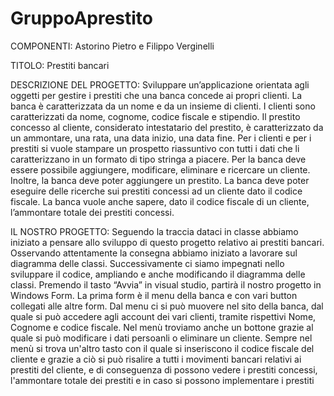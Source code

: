 # GruppoAprestito
COMPONENTI:
Astorino Pietro e Filippo Verginelli

TITOLO:
Prestiti bancari

DESCRIZIONE DEL PROGETTO:
Sviluppare un’applicazione orientata agli oggetti per gestire i prestiti che una banca
concede ai propri clienti.
La banca è caratterizzata da un nome e da un insieme di clienti. I clienti sono caratterizzati
da nome, cognome, codice fiscale e stipendio. Il prestito concesso al cliente, considerato
intestatario del prestito, è caratterizzato da un ammontare, una rata, una data inizio, una
data fine. Per i clienti e per i prestiti si vuole stampare un prospetto riassuntivo con tutti i
dati che li caratterizzano in un formato di tipo stringa a piacere.
Per la banca deve essere possibile aggiungere, modificare, eliminare e ricercare un
cliente. Inoltre, la banca deve poter aggiungere un prestito. La banca deve poter eseguire
delle ricerche sui prestiti concessi ad un cliente dato il codice fiscale. La banca vuole
anche sapere, dato il codice fiscale di un cliente, l’ammontare totale dei prestiti concessi.

IL NOSTRO PROGETTO:
Seguendo la traccia dataci in classe abbiamo iniziato a pensare allo sviluppo di questo progetto relativo ai prestiti bancari.
Osservando attentamente la consegna abbiamo iniziato a lavorare sul diagramma delle classi. Successivamente ci siamo impegnati nello sviluppare il codice, ampliando e anche modificando il diagramma delle classi. 
Premendo il tasto “Avvia” in visual studio, partirà il nostro progetto in Windows Form. 
La prima form è il menu della banca e con vari button collegati alle altre form. Dal menu ci si può muovere nel sito della banca, dal quale si può accedere agli account dei vari clienti, 
tramite rispettivi Nome, Cognome e codice fiscale. Nel menù troviamo anche un bottone grazie al quale si può modificare i dati persoanli o eliminare un cliente.
Sempre nel menù si trova un'altro tasto con il quale si inseriscono il codice fiscale del cliente e grazie a ciò si può risalire a tutti i movimenti
bancari relativi ai prestiti del cliente, e di conseguenza di possono vedere i prestiti concessi,
l'ammontare totale dei prestiti e in caso si possono implementare i prestiti
